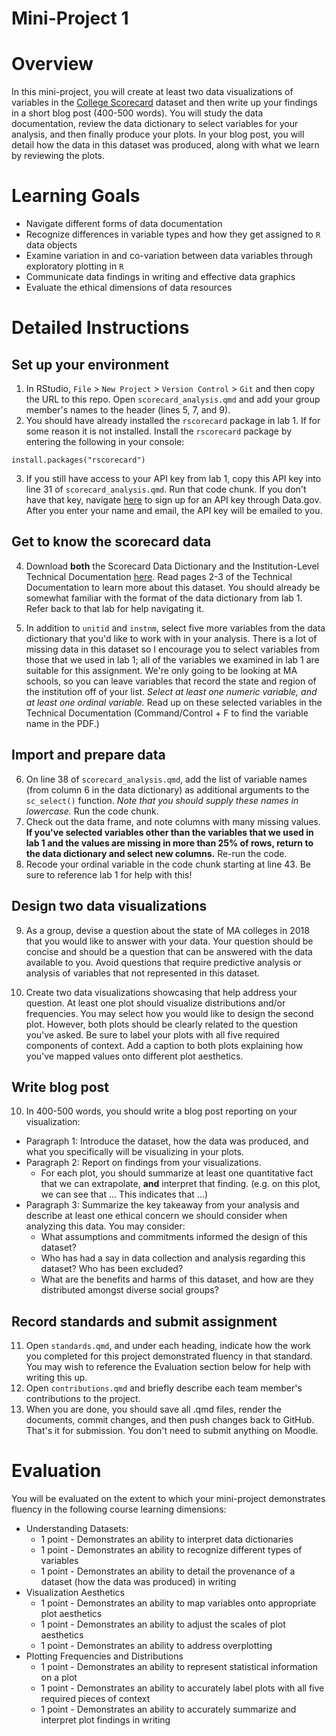 # Mini-Project 1

# Overview

In this mini-project, you will create at least two data visualizations of variables in the [College Scorecard](https://collegescorecard.ed.gov/) dataset and then write up your findings in a short blog post (400-500 words). You will study the data documentation, review the data dictionary to select variables for your analysis, and then finally produce your plots. In your blog post, you will detail how the data in this dataset was produced, along with what we learn by reviewing the plots. 

# Learning Goals

* Navigate different forms of data documentation
* Recognize differences in variable types and how they get assigned to `R` data objects 
* Examine variation in and co-variation between data variables through exploratory plotting in `R`
* Communicate data findings in writing and effective data graphics
* Evaluate the ethical dimensions of data resources

# Detailed Instructions

## Set up your environment

1. In RStudio, `File` > `New Project` > `Version Control` > `Git` and then copy the URL to this repo. Open `scorecard_analysis.qmd` and add your group member's names to the header (lines 5, 7, and 9). 
2. You should have already installed the `rscorecard` package in lab 1. If for some reason it is not installed. Install the `rscorecard` package by entering the following in your console: 

`install.packages("rscorecard")`

3. If you still have access to your API key from lab 1, copy this API key into line 31 of `scorecard_analysis.qmd`. Run that code chunk. If you don't have that key, navigate [here](https://api.data.gov/signup/) to sign up for an API key through Data.gov. After you enter your name and email, the API key will be emailed to you. 

## Get to know the scorecard data

4. Download **both** the Scorecard Data Dictionary and the Institution-Level Technical Documentation [here](https://collegescorecard.ed.gov/data/documentation/). Read pages 2-3 of the Technical Documentation to learn more about this dataset. You should already be somewhat familiar with the format of the data dictionary from lab 1. Refer back to that lab for help navigating it.  

5. In addition to `unitid` and `instnm`, select five more variables from the data dictionary that you'd like to work with in your analysis. There is a lot of missing data in this dataset so I encourage you to select variables from those that we used in lab 1; all of the variables we examined in lab 1 are suitable for this assignment. We're only going to be looking at MA schools, so you can leave variables that record the state and region of the institution off of your list. *Select at least one numeric variable, and at least one ordinal variable.* Read up on these selected variables in the Technical Documentation (Command/Control + F to find the variable name in the PDF.)

## Import and prepare data

6. On line 38 of `scorecard_analysis.qmd`, add the list of variable names (from column 6 in the data dictionary) as additional arguments to the `sc_select()` function. *Note that you should supply these names in lowercase.* Run the code chunk. 
7. Check out the data frame, and note columns with many missing values. **If you've selected variables other than the variables that we used in lab 1 and the values are missing in more than 25% of rows, return to the data dictionary and select new columns.** Re-run the code. 
8. Recode your ordinal variable in the code chunk starting at line 43. Be sure to reference lab 1 for help with this!

## Design two data visualizations

9. As a group, devise a question about the state of MA colleges in 2018 that you would like to answer with your data. Your question should be concise and should be a question that can be answered with the data available to you. Avoid questions that require predictive analysis or analysis of variables that not represented in this dataset. 

10. Create two data visualizations showcasing that help address your question. At least one plot should visualize distributions and/or frequencies. You may select how you would like to design the second plot. However, both plots should be clearly related to the question you've asked. Be sure to label your plots with all five required components of context. Add a caption to both plots explaining how you've mapped values onto different plot aesthetics.

## Write blog post

10. In 400-500 words, you should write a blog post reporting on your visualization:
  * Paragraph 1: Introduce the dataset, how the data was produced, and what you specifically will be visualizing in your plots. 
  * Paragraph 2: Report on findings from your visualizations.
    * For each plot, you should summarize at least one quantitative fact that we can extrapolate, **and** interpret that finding. (e.g. on this plot, we can see that ... This indicates that ...)
  * Paragraph 3: Summarize the key takeaway from your analysis and describe at least one ethical concern we should consider when analyzing this data. You may consider:
    * What assumptions and commitments informed the design of this dataset?
    * Who has had a say in data collection and analysis regarding this dataset? Who has been excluded?
    * What are the benefits and harms of this dataset, and how are they distributed amongst diverse social groups?
    
## Record standards and submit assignment

11. Open `standards.qmd`, and under each heading, indicate how the work you completed for this project demonstrated fluency in that standard. You may wish to reference the Evaluation section below for help with writing this up. 
12. Open `contributions.qmd` and briefly describe each team member's contributions to the project. 
13. When you are done, you should save all .qmd files, render the documents, commit changes, and then push changes back to GitHub. That's it for submission. You don't need to submit anything on Moodle. 

# Evaluation 

You will be evaluated on the extent to which your mini-project demonstrates fluency in the following course learning dimensions:

* Understanding Datasets:
  * 1 point - Demonstrates an ability to interpret data dictionaries
  * 1 point - Demonstrates an ability to recognize different types of variables
  * 1 point - Demonstrates an ability to detail the provenance of a dataset (how the data was produced) in writing
* Visualization Aesthetics
  * 1 point - Demonstrates an ability to map variables onto appropriate plot aesthetics
  * 1 point - Demonstrates an ability to adjust the scales of plot aesthetics
  * 1 point - Demonstrates an ability to address overplotting
* Plotting Frequencies and Distributions
  * 1 point - Demonstrates an ability to represent statistical information on a plot
  * 1 point - Demonstrates an ability to accurately label plots with all five required pieces of context
  * 1 point - Demonstrates an ability to accurately summarize and interpret plot findings in writing
  

